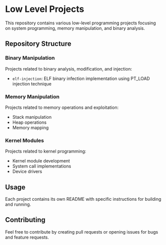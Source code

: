 # Low Level Projects

This repository contains various low-level programming projects focusing on system programming, memory manipulation, and binary analysis.

## Repository Structure

### Binary Manipulation
Projects related to binary analysis, modification, and injection:
- `elf-injection`: ELF binary infection implementation using PT_LOAD injection technique

### Memory Manipulation
Projects related to memory operations and exploitation:
- Stack manipulation
- Heap operations
- Memory mapping

### Kernel Modules
Projects related to kernel programming:
- Kernel module development
- System call implementations
- Device drivers

## Usage
Each project contains its own README with specific instructions for building and running.

## Contributing
Feel free to contribute by creating pull requests or opening issues for bugs and feature requests.
